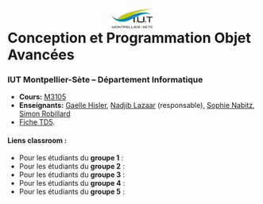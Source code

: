 # <img src="ressources/logo.jpeg" width="17%" style="margin:auto;display:block;"/> Conception et Programmation Objet Avancées 
### IUT Montpellier-Sète – Département Informatique
* **Cours:** [M3105](https://github.com/IUTInfoMontpSete-M3105/Ressources)
* **Enseignants:** [Gaelle Hisler](mailto:gaelle.Hisler@umontpellier.fr), [Nadjib Lazaar](mailto:nadjib.lazaar@umontpellier.fr) (responsable), [Sophie Nabitz](mailto:sophie.nabitz@univ-avignon.fr), [Simon Robillard](mailto:simon.robillard@umontpellier.fr) 
* [Fiche TD5](TD5.pdf).

#### Liens classroom :
* Pour les étudiants du **groupe 1** : 
* Pour les étudiants du **groupe 2** :
* Pour les étudiants du **groupe 3** : 
* Pour les étudiants du **groupe 4** : 
* Pour les étudiants du **groupe 5** : 


